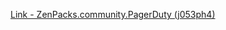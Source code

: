 [Link - ZenPacks.community.PagerDuty (j053ph4)](https://github.com/j053ph4/ZenPacks.community.PagerDuty)
